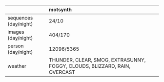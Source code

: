 |                       | motsynth                                                                  |
|:----------------------|:--------------------------------------------------------------------------|
| sequences (day/night) | 24/10                                                                     |
| images (day/night)    | 404/170                                                                   |
| person (day/night)    | 12096/5365                                                                |
| weather               | THUNDER, CLEAR, SMOG, EXTRASUNNY, FOGGY, CLOUDS, BLIZZARD, RAIN, OVERCAST |